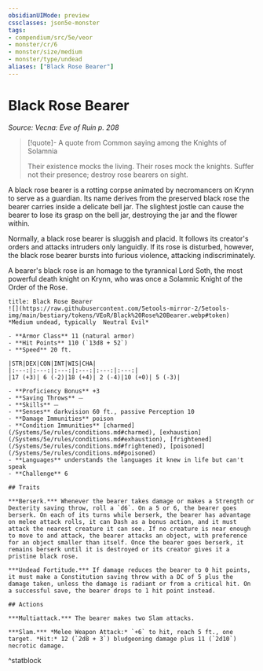 ```yaml
---
obsidianUIMode: preview
cssclasses: json5e-monster
tags:
- compendium/src/5e/veor
- monster/cr/6
- monster/size/medium
- monster/type/undead
aliases: ["Black Rose Bearer"]
---
```

# Black Rose Bearer
*Source: Vecna: Eve of Ruin p. 208*  

> [!quote]- A quote from Common saying among the Knights of Solamnia  
> 
> Their existence mocks the living. Their roses mock the knights. Suffer not their presence; destroy rose bearers on sight.

A black rose bearer is a rotting corpse animated by necromancers on Krynn to serve as a guardian. Its name derives from the preserved black rose the bearer carries inside a delicate bell jar. The slightest jostle can cause the bearer to lose its grasp on the bell jar, destroying the jar and the flower within.

Normally, a black rose bearer is sluggish and placid. It follows its creator's orders and attacks intruders only languidly. If its rose is disturbed, however, the black rose bearer bursts into furious violence, attacking indiscriminately.

A bearer's black rose is an homage to the tyrannical Lord Soth, the most powerful death knight on Krynn, who was once a Solamnic Knight of the Order of the Rose.

```ad-statblock
title: Black Rose Bearer
![](https://raw.githubusercontent.com/5etools-mirror-2/5etools-img/main/bestiary/tokens/VEoR/Black%20Rose%20Bearer.webp#token)
*Medium undead, typically  Neutral Evil*

- **Armor Class** 11 (natural armor)
- **Hit Points** 110 (`13d8 + 52`)
- **Speed** 20 ft.

|STR|DEX|CON|INT|WIS|CHA|
|:---:|:---:|:---:|:---:|:---:|:---:|
|17 (+3)| 6 (-2)|18 (+4)| 2 (-4)|10 (+0)| 5 (-3)|

- **Proficiency Bonus** +3
- **Saving Throws** ⏤
- **Skills** ⏤
- **Senses** darkvision 60 ft., passive Perception 10
- **Damage Immunities** poison
- **Condition Immunities** [charmed](/Systems/5e/rules/conditions.md#charmed), [exhaustion](/Systems/5e/rules/conditions.md#exhaustion), [frightened](/Systems/5e/rules/conditions.md#frightened), [poisoned](/Systems/5e/rules/conditions.md#poisoned)
- **Languages** understands the languages it knew in life but can't speak
- **Challenge** 6

## Traits

***Berserk.*** Whenever the bearer takes damage or makes a Strength or Dexterity saving throw, roll a `d6`. On a 5 or 6, the bearer goes berserk. On each of its turns while berserk, the bearer has advantage on melee attack rolls, it can Dash as a bonus action, and it must attack the nearest creature it can see. If no creature is near enough to move to and attack, the bearer attacks an object, with preference for an object smaller than itself. Once the bearer goes berserk, it remains berserk until it is destroyed or its creator gives it a pristine black rose.

***Undead Fortitude.*** If damage reduces the bearer to 0 hit points, it must make a Constitution saving throw with a DC of 5 plus the damage taken, unless the damage is radiant or from a critical hit. On a successful save, the bearer drops to 1 hit point instead.

## Actions

***Multiattack.*** The bearer makes two Slam attacks.

***Slam.*** *Melee Weapon Attack:* `+6` to hit, reach 5 ft., one target. *Hit:* 12 (`2d8 + 3`) bludgeoning damage plus 11 (`2d10`) necrotic damage.
```
^statblock